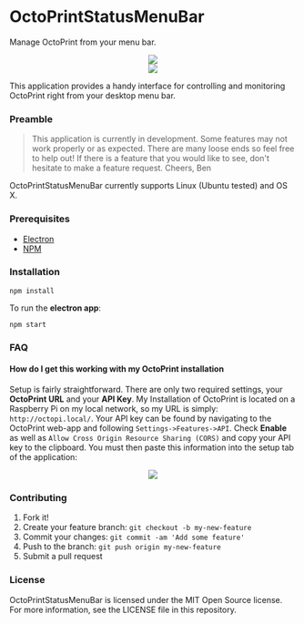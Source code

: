 # OctoPrintStatusMenuBar

Manage OctoPrint from your menu bar.

<div style="text-align:center"><img src ="https://github.com/bbales/OctoPrintStatusMenuBar/blob/master/docs/progress.gif"></div>

<div style="text-align:center"><img src ="https://github.com/bbales/OctoPrintStatusMenuBar/blob/master/docs/upload.gif"></div>

This application provides a handy interface for controlling and monitoring OctoPrint right from your desktop menu bar. 

### Preamble

> This application is currently in development. Some features may not work properly or as expected. There are many loose ends so feel free to help out! If there is a feature that you would like to see, don't hesitate to make a feature request.
> Cheers,
> Ben

OctoPrintStatusMenuBar currently supports Linux (Ubuntu tested) and OS X.

### Prerequisites

 - [Electron](http://electron.atom.io/)
 - [NPM](https://www.npmjs.com/)

### Installation

    npm install

To run the **electron app**:

    npm start

### FAQ

#### How do I get this working with my OctoPrint installation

Setup is fairly straightforward. There are only two required settings, your **OctoPrint URL** and your **API Key**. My Installation of OctoPrint is located on a Raspberry Pi on my local network, so my URL is simply: `http://octopi.local/`. Your API key can be found by navigating to the OctoPrint web-app and following `Settings->Features->API`. Check **Enable** as well as `Allow Cross Origin Resource Sharing (CORS)` and copy your API key to the clipboard. You must then paste this information into the setup tab of the application:
<div style="text-align:center"><img src ="https://github.com/bbales/OctoPrintStatusMenuBar/blob/master/docs/setup.png"></div>

### Contributing

1. Fork it!
2. Create your feature branch: `git checkout -b my-new-feature`
3. Commit your changes: `git commit -am 'Add some feature'`
4. Push to the branch: `git push origin my-new-feature`
5. Submit a pull request

### License
OctoPrintStatusMenuBar is licensed under the MIT Open Source license. For more information, see the LICENSE file in this repository.
